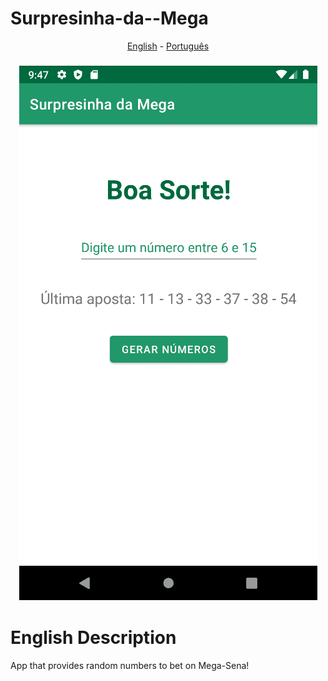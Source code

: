 # Surpresinha-da--Mega

<p align="center">
<a href="#English Description">English</a> -
<a href="#Descrição em português">Português</a>
</p>

<h3 align="center">
  <img alt="Readme" title="Readme" src="https://github.com/LuolBR/Surpresinha-da--Mega/blob/master/surpresinha_mega.gif"/>
</h3>

# English Description
App that provides random numbers to bet on Mega-Sena!

